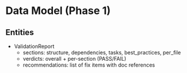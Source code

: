 # Data Model (Phase 1)

## Entities
- ValidationReport
  - sections: structure, dependencies, tasks, best_practices, per_file
  - verdicts: overall + per-section (PASS/FAIL)
  - recommendations: list of fix items with doc references
